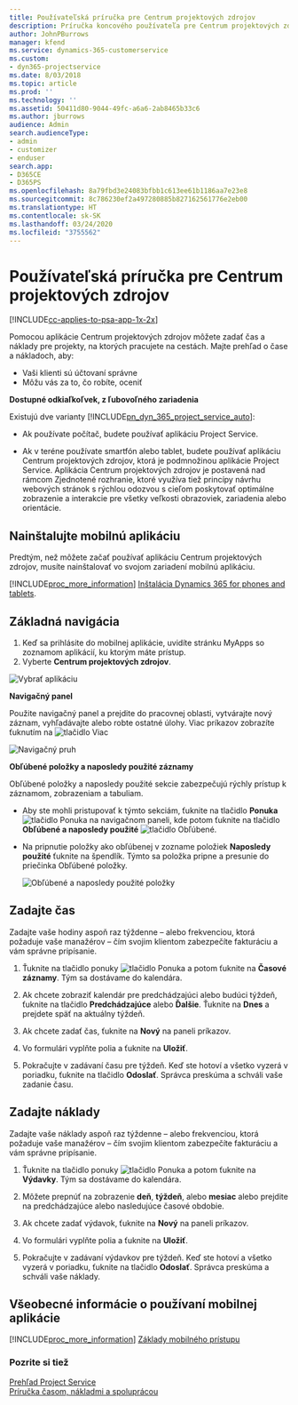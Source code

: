 ```yaml
---
title: Používateľská príručka pre Centrum projektových zdrojov
description: Príručka koncového používateľa pre Centrum projektových zdrojov pre Project Service
author: JohnPBurrows
manager: kfend
ms.service: dynamics-365-customerservice
ms.custom:
- dyn365-projectservice
ms.date: 8/03/2018
ms.topic: article
ms.prod: ''
ms.technology: ''
ms.assetid: 50411d80-9044-49fc-a6a6-2ab8465b33c6
ms.author: jburrows
audience: Admin
search.audienceType:
- admin
- customizer
- enduser
search.app:
- D365CE
- D365PS
ms.openlocfilehash: 8a79fbd3e24083bfbb1c613ee61b1186aa7e23e8
ms.sourcegitcommit: 8c786230ef2a497280885b827162561776e2eb00
ms.translationtype: HT
ms.contentlocale: sk-SK
ms.lasthandoff: 03/24/2020
ms.locfileid: "3755562"
---
```

# <a name="user-guide-for-project-resource-hub"></a>Používateľská príručka pre Centrum projektových zdrojov

[!INCLUDE[cc-applies-to-psa-app-1x-2x](../includes/cc-applies-to-psa-app-1x-2x.md)]

Pomocou aplikácie Centrum projektových zdrojov môžete zadať čas a náklady pre projekty, na ktorých pracujete na cestách. Majte prehľad o čase a nákladoch, aby:

- Vaši klienti sú účtovaní správne
- Môžu vás za to, čo robíte, oceniť

**Dostupné odkiaľkoľvek, z ľubovoľného zariadenia**

Existujú dve varianty [!INCLUDE[pn_dyn_365_project_service_auto](../includes/pn-dyn-365-project-service-auto.md)]: 

- Ak používate počítač, budete používať aplikáciu Project Service. 

- Ak v teréne používate smartfón alebo tablet, budete používať aplikáciu Centrum projektových zdrojov, ktorá je podmnožinou aplikácie Project Service. Aplikácia Centrum projektových zdrojov je postavená nad rámcom Zjednotené rozhranie, ktoré využíva tiež princípy návrhu webových stránok s rýchlou odozvou s cieľom poskytovať optimálne zobrazenie a interakcie pre všetky veľkosti obrazoviek, zariadenia alebo orientácie. 


## <a name="install-the-mobile-app"></a>Nainštalujte mobilnú aplikáciu 
Predtým, než môžete začať používať aplikáciu Centrum projektových zdrojov, musíte nainštalovať vo svojom zariadení mobilnú aplikáciu. 

[!INCLUDE[proc_more_information](../includes/proc-more-information.md)] [Inštalácia Dynamics 365 for phones and tablets](../mobile-app/install-dynamics-365-for-phones-and-tablets.md).

## <a name="basic-navigation"></a>Základná navigácia
1.  Keď sa prihlásite do mobilnej aplikácie, uvidíte stránku MyApps so zoznamom aplikácií, ku ktorým máte prístup. 
2.  Vyberte **Centrum projektových zdrojov**.

![Vybrať aplikáciu](media/chooseApp_1.png "Vybrať aplikáciu")

**Navigačný panel**

Použite navigačný panel a prejdite do pracovnej oblasti, vytvárajte nový záznam, vyhľadávajte alebo robte ostatné úlohy. Viac príkazov zobrazíte ťuknutím na ![tlačidlo Viac](media/MoreButton.png "Tlačidlo Viac")

![Navigačný pruh](media/NavBar_2.png "Navigačný pruh")

**Obľúbené položky a naposledy použité záznamy**

Obľúbené položky a naposledy použité sekcie zabezpečujú rýchly prístup k záznamom, zobrazeniam a tabuliam. 

- Aby ste mohli pristupovať k týmto sekciám, ťuknite na tlačidlo **Ponuka** ![tlačidlo Ponuka](media/MenuButton.png "Tlačidlo ponuky") na navigačnom paneli, kde potom ťuknite na tlačidlo **Obľúbené a naposledy použité** ![tlačidlo Obľúbené](media/FavButton.png "Tlačidlo FAV").

- Na pripnutie položky ako obľúbenej v zozname položiek **Naposledy použité** ťuknite na špendlík. Týmto sa položka pripne a presunie do priečinka Obľúbené položky.

  ![Obľúbené a naposledy použité položky](media/Favs_3.png "Obľúbené a naposledy použité položky")
 
## <a name="enter-time"></a>Zadajte čas
Zadajte vaše hodiny aspoň raz týždenne – alebo frekvenciou, ktorá požaduje vaše manažérov – čím svojim klientom zabezpečíte fakturáciu a vám správne pripísanie.

1. Ťuknite na tlačidlo ponuky ![tlačidlo Ponuka](media/MenuButton.png "Tlačidlo ponuky") a potom ťuknite na **Časové záznamy**. Tým sa dostávame do kalendára.

2. Ak chcete zobraziť kalendár pre predchádzajúci alebo budúci týždeň, ťuknite na tlačidlo **Predchádzajúce** alebo **Ďalšie**. Ťuknite na **Dnes** a prejdete späť na aktuálny týždeň.

3. Ak chcete zadať čas, ťuknite na **Nový** na paneli príkazov. 

4. Vo formulári vyplňte polia a ťuknite na **Uložiť**.

5. Pokračujte v zadávaní času pre týždeň. Keď ste hotoví a všetko vyzerá v poriadku, ťuknite na tlačidlo **Odoslať**. Správca preskúma a schváli vaše zadanie času.

## <a name="enter-expenses"></a>Zadajte náklady 
Zadajte vaše náklady aspoň raz týždenne – alebo frekvenciou, ktorá požaduje vaše manažérov – čím svojim klientom zabezpečíte fakturáciu a vám správne pripísanie.

1. Ťuknite na tlačidlo ponuky ![tlačidlo Ponuka](media/MenuButton.png "Tlačidlo ponuky") a potom ťuknite na **Výdavky**. Tým sa dostávame do kalendára.

2. Môžete prepnúť na zobrazenie **deň**, **týždeň**, alebo **mesiac** alebo prejdite na predchádzajúce alebo nasledujúce časové obdobie. 

3. Ak chcete zadať výdavok, ťuknite na **Nový** na paneli príkazov. 

4. Vo formulári vyplňte polia a ťuknite na **Uložiť**.

5. Pokračujte v zadávaní výdavkov pre týždeň. Keď ste hotoví a všetko vyzerá v poriadku, ťuknite na tlačidlo **Odoslať**. Správca preskúma a schváli vaše náklady.

## <a name="general-information-on-how-to-use-the-mobile-app"></a>Všeobecné informácie o používaní mobilnej aplikácie 
[!INCLUDE[proc_more_information](../includes/proc-more-information.md)] [Základy mobilného prístupu](../mobile-app/dynamics-365-phones-tablets-users-guide.md)

### <a name="see-also"></a>Pozrite si tiež  
 [Prehľad Project Service](../project-service/overview.md)   
 [Príručka časom, nákladmi a spoluprácou](../project-service/time-expense-collaboration-guide.md)   
 
